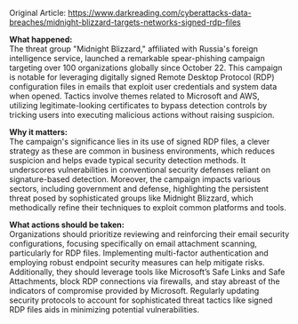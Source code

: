 Original Article: https://www.darkreading.com/cyberattacks-data-breaches/midnight-blizzard-targets-networks-signed-rdp-files

**What happened:**  
The threat group "Midnight Blizzard," affiliated with Russia's foreign intelligence service, launched a remarkable spear-phishing campaign targeting over 100 organizations globally since October 22. This campaign is notable for leveraging digitally signed Remote Desktop Protocol (RDP) configuration files in emails that exploit user credentials and system data when opened. Tactics involve themes related to Microsoft and AWS, utilizing legitimate-looking certificates to bypass detection controls by tricking users into executing malicious actions without raising suspicion.

**Why it matters:**  
The campaign's significance lies in its use of signed RDP files, a clever strategy as these are common in business environments, which reduces suspicion and helps evade typical security detection methods. It underscores vulnerabilities in conventional security defenses reliant on signature-based detection. Moreover, the campaign impacts various sectors, including government and defense, highlighting the persistent threat posed by sophisticated groups like Midnight Blizzard, which methodically refine their techniques to exploit common platforms and tools.

**What actions should be taken:**  
Organizations should prioritize reviewing and reinforcing their email security configurations, focusing specifically on email attachment scanning, particularly for RDP files. Implementing multi-factor authentication and employing robust endpoint security measures can help mitigate risks. Additionally, they should leverage tools like Microsoft’s Safe Links and Safe Attachments, block RDP connections via firewalls, and stay abreast of the indicators of compromise provided by Microsoft. Regularly updating security protocols to account for sophisticated threat tactics like signed RDP files aids in minimizing potential vulnerabilities.